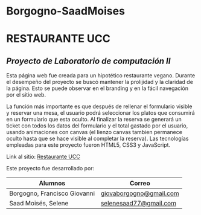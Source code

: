 # Borgogno-SaadMoises
# RESTAURANTE UCC
## _Proyecto de Laboratorio de computación II_



Esta página web fue creada para un hipotético restaurante vegano. Durante el desempeño del proyecto se buscó mantener la prolijidad y la claridad de la página. Esto se puede observar en el branding y en la fácil navegación por el sitio web. 

La función más importante es que después de rellenar el formulario visible y reservar una mesa, el usuario podrá seleccionar los platos que consumirá en un formulario que esta oculto. Al finalizar la reserva se generará un ticket con todos los datos del formulario y el total gastado por el usuario, usando animaciones con canvas (el lienzo canvas tambien permanece oculto hasta que se hace visible al completar la reserva).
Las tecnologías empleadas para este proyecto fueron HTML5, CSS3 y JavaScript.

Link al sitio: [Restaurante UCC](https://ucc-labcompu2-Historico.github.io/proyecto2022-borgogno-saad/)

Este proyecto fue desarrollado por:

| Alumnos | Correo |
| ------ | ------ |
| Borgogno, Francisco Giovanni | giovaborgogno@gmail.com |
| Saad Moisés, Selene| selenesaad77@gmail.com |
